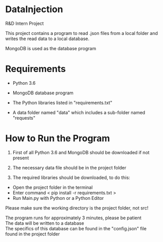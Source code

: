 # DataInjection
R&amp;D Intern Project

This project contains a program to read .json files from a local folder and 
writes the read data to a local database.

MongoDB is used as the database program

# Requirements

* Python 3.6  

* MongoDB database program

* The Python libraries listed in "requirements.txt"  

* A data folder named "data" which includes a sub-folder named "requests"  

# How to Run the Program  

1. First of all Python 3.6 and MongoDB should be downloaded if not present  

2. The necessary data file should be in the project folder  

3. The required libraries should be downloaded, to do this:
* Open the project folder in the terminal  
* Enter command < pip install -r requirements.txt >  
* Run Main.py with Python or a Python Editor  

Please make sure the working directory is the project folder, not src!

The program runs for approximately 3 minutes, please be patient  
The data will be written to a database  
The specifics of this database can be found in the "config.json" file  
found in the project folder

